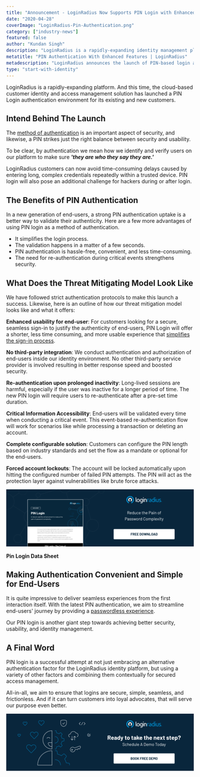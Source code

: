 ```yaml
---
title: "Announcement - LoginRadius Now Supports PIN Login with Enhanced Features"
date: "2020-04-28"
coverImage: "LoginRadius-Pin-Authentication.png"
category: ["industry-news"]
featured: false 
author: "Kundan Singh"
description: "LoginRadius is a rapidly-expanding identity management platform. And this time, for its current and new clients, the cloud-based client identity and access management solution has introduced a PIN Login authentication environment."
metatitle: "PIN Authentication With Enhanced Features | LoginRadius"
metadescription: "LoginRadius announces the launch of PIN-based login as an additional factor of authentication & usability enhancement to reduce the pain of password."
type: "start-with-identity"
---
```



LoginRadius is a rapidly-expanding platform. And this time, the cloud-based customer identity and access management solution has launched a PIN Login authentication environment for its existing and new customers.

## Intend Behind The Launch

The [method of authentication](https://www.loginradius.com/multi-factor-authentication/) is an important aspect of security, and likewise, a PIN strikes just the right balance between security and usability.

To be clear, by authentication we mean how we identify and verify users on our platform to make sure **_'they are who they say they are.'_**

LoginRadius customers can now avoid time-consuming delays caused by entering long, complex credentials repeatedly within a trusted device. PIN login will also pose an additional challenge for hackers during or after login.

## The Benefits of PIN Authentication

In a new generation of end-users, a strong PIN authentication uptake is a better way to validate their authenticity. Here are a few more advantages of using PIN login as a method of authentication.

- It simplifies the login process. 
- The validation happens in a matter of a few seconds. 
- PIN authentication is hassle-free, convenient, and less time-consuming.
- The need for re-authentication during critical events strengthens security.

## What Does the Threat Mitigating Model Look Like

We have followed strict authentication protocols to make this launch a success. Likewise, here is an outline of how our threat mitigation model looks like and what it offers:

**Enhanced usability for end-user**: For customers looking for a secure, seamless sign-in to justify the authenticity of end-users, PIN Login will offer a shorter, less time consuming, and more usable experience that [simplifies the sign-in process](https://www.loginradius.com/blog/2019/05/what-is-single-sign-on/).

**No third-party integration**: We conduct authentication and authorization of end-users inside our identity environment. No other third-party service provider is involved resulting in better response speed and boosted security.

**Re-authentication upon prolonged inactivity**: Long-lived sessions are harmful, especially if the user was inactive for a longer period of time. The new PIN login will require users to re-authenticate after a pre-set time duration.

**Critical Information Accessibility**: End-users will be validated every time when conducting a critical event. This event-based re-authentication flow will work for scenarios like while processing a transaction or deleting an account.

**Complete configurable solution**: Customers can configure the PIN length based on industry standards and set the flow as a mandate or optional for the end-users.

**Forced account lockouts**: The account will be locked automatically upon hitting the configured number of failed PIN attempts. The PIN will act as the protection layer against vulnerabilities like brute force attacks.

[![Pin login data sheet](DS-PIN-Login-1024x310.png)](https://www.loginradius.com/resource/loginradius-and-pin-auth)

**Pin Login Data Sheet**

## Making Authentication Convenient and Simple for End-Users

It is quite impressive to deliver seamless experiences from the first interaction itself. With the latest PIN authentication, we aim to streamline end-users' journey by providing a [passwordless experience](https://www.loginradius.com/blog/2019/10/passwordless-authentication-the-future-of-identity-and-security/).

Our PIN login is another giant step towards achieving better security, usability, and identity management.

## A Final Word

PIN login is a successful attempt at not just embracing an alternative authentication factor for the LoginRadius identity platform, but using a variety of other factors and combining them contextually for secured access management.

All-in-all, we aim to ensure that logins are secure, simple, seamless, and frictionless. And if it can turn customers into loyal advocates, that will serve our purpose even better.

[![book-a-free-demo-loginradius](Book-a-free-demo-request-1024x310.png)](https://www.loginradius.com/book-a-demo/)
